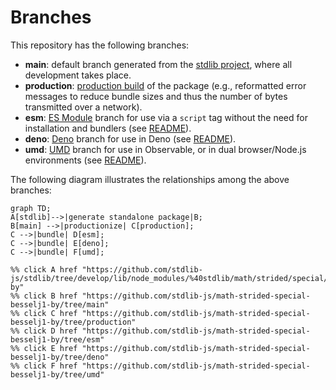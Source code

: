 <!--

@license Apache-2.0

Copyright (c) 2022 The Stdlib Authors.

Licensed under the Apache License, Version 2.0 (the "License");
you may not use this file except in compliance with the License.
You may obtain a copy of the License at

    http://www.apache.org/licenses/LICENSE-2.0

Unless required by applicable law or agreed to in writing, software
distributed under the License is distributed on an "AS IS" BASIS,
WITHOUT WARRANTIES OR CONDITIONS OF ANY KIND, either express or implied.
See the License for the specific language governing permissions and
limitations under the License.

-->

# Branches

This repository has the following branches:

-   **main**: default branch generated from the [stdlib project][stdlib-url], where all development takes place.
-   **production**: [production build][production-url] of the package (e.g., reformatted error messages to reduce bundle sizes and thus the number of bytes transmitted over a network).
-   **esm**: [ES Module][esm-url] branch for use via a `script` tag without the need for installation and bundlers (see [README][esm-readme]).
-   **deno**: [Deno][deno-url] branch for use in Deno (see [README][deno-readme]).
-   **umd**: [UMD][umd-url] branch for use in Observable, or in dual browser/Node.js environments (see [README][umd-readme]).

The following diagram illustrates the relationships among the above branches:

```mermaid
graph TD;
A[stdlib]-->|generate standalone package|B;
B[main] -->|productionize| C[production];
C -->|bundle| D[esm];
C -->|bundle| E[deno];
C -->|bundle| F[umd];

%% click A href "https://github.com/stdlib-js/stdlib/tree/develop/lib/node_modules/%40stdlib/math/strided/special/besselj1-by"
%% click B href "https://github.com/stdlib-js/math-strided-special-besselj1-by/tree/main"
%% click C href "https://github.com/stdlib-js/math-strided-special-besselj1-by/tree/production"
%% click D href "https://github.com/stdlib-js/math-strided-special-besselj1-by/tree/esm"
%% click E href "https://github.com/stdlib-js/math-strided-special-besselj1-by/tree/deno"
%% click F href "https://github.com/stdlib-js/math-strided-special-besselj1-by/tree/umd"
```

[stdlib-url]: https://github.com/stdlib-js/stdlib/tree/develop/lib/node_modules/%40stdlib/math/strided/special/besselj1-by
[production-url]: https://github.com/stdlib-js/math-strided-special-besselj1-by/tree/production
[deno-url]: https://github.com/stdlib-js/math-strided-special-besselj1-by/tree/deno
[deno-readme]: https://github.com/stdlib-js/math-strided-special-besselj1-by/blob/deno/README.md
[umd-url]: https://github.com/stdlib-js/math-strided-special-besselj1-by/tree/umd
[umd-readme]: https://github.com/stdlib-js/math-strided-special-besselj1-by/blob/umd/README.md
[esm-url]: https://github.com/stdlib-js/math-strided-special-besselj1-by/tree/esm
[esm-readme]: https://github.com/stdlib-js/math-strided-special-besselj1-by/blob/esm/README.md